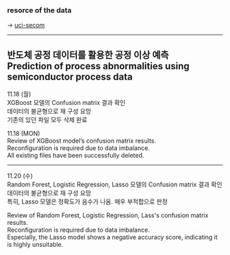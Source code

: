 
### resorce of the data  
-> [uci-secom](https://www.kaggle.com/datasets/paresh2047/uci-semcom)

---
반도체 공정 데이터를 활용한 공정 이상 예측 <br>
Prediction of process abnormalities using semiconductor process data
---
11.18 (월) <br>
XGBoost 모델의 Confusion matrix 결과 확인<br>
데이터의 불균형으로 재 구성 요망<br>
기존의 있던 파일 모두 삭제 완료

11.18 (MON) <br>
Review of XGBoost model’s confusion matrix results. <br>
Reconfiguration is required due to data imbalance. <br>
All existing files have been successfully deleted. <br>

---
11.20 (수) <br>
Random Forest, Logistic Regression, Lasso 모델의 Confusion matrix 결과 확인<br>
데이터의 불균형으로 재 구성 요망<br>
특히, Lasso 모델은 정확도가 음수가 나옴. 매우 부적합으로 판정 <br>

Review of Random Forest, Logistic Regression, Lass's confusion matrix results. <br>
Reconfiguration is required due to data imbalance. <br>
Especially, the Lasso model shows a negative accuracy score, indicating it is highly unsuitable. <br>

